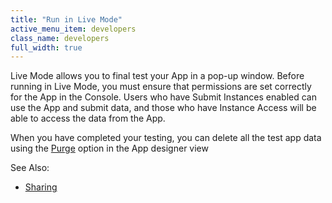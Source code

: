 ```yaml
---
title: "Run in Live Mode"
active_menu_item: developers
class_name: developers
full_width: true
---
```



Live Mode allows you to final test your App in a pop-up window. Before running in Live Mode, you must ensure that permissions are set correctly for the App in the Console. Users who have Submit Instances enabled can use the App and submit data, and those who have Instance Access will be able to access the data from the App.

When you have completed your testing, you can delete all the test app data using the [Purge](../../the-console/console-tabs/applications#purge) option in the App designer view

See Also:

 - [Sharing](../../the-console/sharing)

